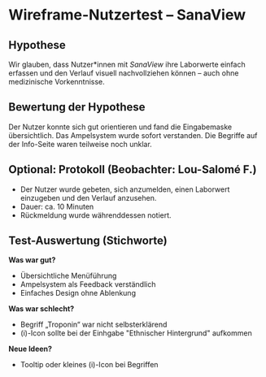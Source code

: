 # Wireframe-Nutzertest – SanaView

## Hypothese
Wir glauben, dass Nutzer*innen mit *SanaView* ihre Laborwerte einfach erfassen und den Verlauf visuell nachvollziehen können – auch ohne medizinische Vorkenntnisse.

## Bewertung der Hypothese
Der Nutzer konnte sich gut orientieren und fand die Eingabemaske übersichtlich. Das Ampelsystem wurde sofort verstanden. Die Begriffe auf der Info-Seite waren teilweise noch unklar.

## Optional: Protokoll (Beobachter: Lou-Salomé F.)
- Der Nutzer wurde gebeten, sich anzumelden, einen Laborwert einzugeben und den    Verlauf anzusehen.
- Dauer: ca. 10 Minuten
- Rückmeldung wurde währenddessen notiert.

## Test-Auswertung (Stichworte)

**Was war gut?**  
- Übersichtliche Menüführung  
- Ampelsystem als Feedback verständlich  
- Einfaches Design ohne Ablenkung  

**Was war schlecht?**  
- Begriff „Troponin“ war nicht selbsterklärend  
- (i)-Icon sollte bei der Einhgabe "Ethnischer Hintergrund" aufkommen

**Neue Ideen?**  
- Tooltip oder kleines (i)-Icon bei Begriffen    